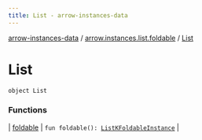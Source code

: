 ```yaml
---
title: List - arrow-instances-data
---
```


[arrow-instances-data](../../index.html) / [arrow.instances.list.foldable](../index.html) / [List](./index.html)

# List

`object List`

### Functions

| [foldable](foldable.html) | `fun foldable(): `[`ListKFoldableInstance`](../../arrow.instances/-list-k-foldable-instance/index.html) |

